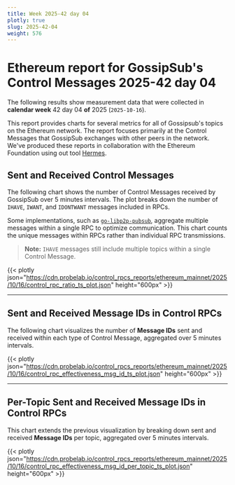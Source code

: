 ```yaml
---
title: Week 2025-42 day 04
plotly: true
slug: 2025-42-04
weight: 576
---
```


# Ethereum report for GossipSub's Control Messages 2025-42 day 04

The following results show measurement data that were collected in **calendar week** 42  day 04 **of** 
2025 (`2025-10-16`).

This report provides charts for several metrics for all of Gossipsub's topics on the Ethereum network.
The report focuses primarily at the Control Messages that GossipSub exchanges with other peers in the network.
We've produced these reports in collaboration with the Ethereum Foundation using out tool [Hermes](/tools/hermes/).

## Sent and Received Control Messages

The following chart shows the number of Control Messages received by GossipSub over 5 minutes intervals. The plot breaks down the number of `IHAVE`, `IWANT`, and `IDONTWANT` messages included in RPCs.

Some implementations, such as [`go-libp2p-pubsub`](https://github.com/libp2p/go-libp2p-pubsub), aggregate multiple messages within a single RPC to optimize communication. This chart counts the unique messages within RPCs rather than individual RPC transmissions.

> **Note:** `IHAVE` messages still include multiple topics within a single Control Message.

{{< plotly json="https://cdn.probelab.io/control_rpcs_reports/ethereum_mainnet/2025/10/16/control_rpc_ratio_ts_plot.json" height="600px" >}}

---

## Sent and Received Message IDs in Control RPCs

The following chart visualizes the number of **Message IDs** sent and received within each type of Control Message, aggregated over 5 minutes intervals.

{{< plotly json="https://cdn.probelab.io/control_rpcs_reports/ethereum_mainnet/2025/10/16/control_rpc_effectiveness_msg_id_ts_plot.json" height="600px" >}}

---

## Per-Topic Sent and Received Message IDs in Control RPCs

This chart extends the previous visualization by breaking down sent and received **Message IDs** per topic, aggregated over 5 minutes intervals.

{{< plotly json="https://cdn.probelab.io/control_rpcs_reports/ethereum_mainnet/2025/10/16/control_rpc_effectiveness_msg_id_per_topic_ts_plot.json" height="600px" >}}